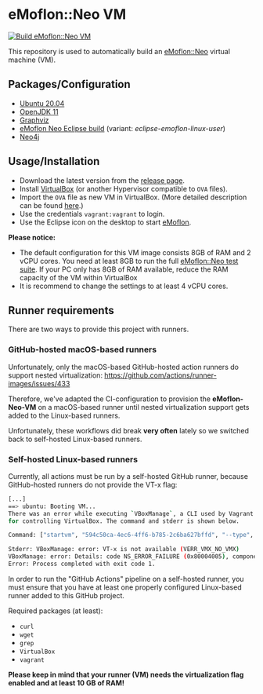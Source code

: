 # eMoflon::Neo VM

[![Build eMoflon::Neo VM](https://github.com/eMoflon/emoflon-neo-vm/actions/workflows/vagrant-up.yml/badge.svg?branch=main&event=push)](https://github.com/eMoflon/emoflon-neo-vm/actions/workflows/vagrant-up.yml)

This repository is used to automatically build an [eMoflon::Neo](https://emoflon.org/neo/) virtual machine (VM).


## Packages/Configuration

- [Ubuntu 20.04](https://app.vagrantup.com/gusztavvargadr/boxes/ubuntu-desktop)
- [OpenJDK 11](https://openjdk.org/projects/jdk/11/)
- [Graphviz](https://graphviz.org/)
- [eMoflon Neo Eclipse build](https://github.com/eMoflon/emoflon-neo-eclipse-build) (variant: *eclipse-emoflon-linux-user*)
- [Neo4j](https://neo4j.com/)


## Usage/Installation

- Download the latest version from the [release page](https://github.com/eMoflon/emoflon-neo-vm/releases/latest).
- Install [VirtualBox](https://www.virtualbox.org/) (or another Hypervisor compatible to `OVA` files).
- Import the `OVA` file as new VM in VirtualBox. (More detailed description can be found [here](https://docs.oracle.com/cd/E26217_01/E26796/html/qs-import-vm.html).)
- Use the credentials `vagrant:vagrant` to login.
- Use the Eclipse icon on the desktop to start [eMoflon](https://emoflon.org).

**Please notice:**
- The default configuration for this VM image consists 8GB of RAM and 2 vCPU cores.
You need at least 8GB to run the full [eMoflon::Neo test suite](https://github.com/eMoflon/emoflon-neo/blob/master/projectSetRuntime.psf). If your PC only has 8GB of RAM available, reduce the RAM capacity of the VM within VirtualBox
- It is recommend to change the settings to at least 4 vCPU cores.


## Runner requirements

There are two ways to provide this project with runners.

### GitHub-hosted macOS-based runners

Unfortunately, only the macOS-based GitHub-hosted action runners do support nested virtualization: https://github.com/actions/runner-images/issues/433

Therefore, we've adapted the CI-configuration to provision the **eMoflon-Neo-VM** on a macOS-based runner until nested virtualization support gets added to the Linux-based runners.

Unfortunately, these workflows did break **very often** lately so we switched back to self-hosted Linux-based runners.

### Self-hosted Linux-based runners

Currently, all actions must be run by a self-hosted GitHub runner, because GitHub-hosted runners do not provide the VT-x flag:
```bash
[...]
==> ubuntu: Booting VM...
There was an error while executing `VBoxManage`, a CLI used by Vagrant
for controlling VirtualBox. The command and stderr is shown below.

Command: ["startvm", "594c50ca-4ec6-4ff6-b785-2c6ba627bffd", "--type", "headless"]

Stderr: VBoxManage: error: VT-x is not available (VERR_VMX_NO_VMX)
VBoxManage: error: Details: code NS_ERROR_FAILURE (0x80004005), component ConsoleWrap, interface IConsole
Error: Process completed with exit code 1.
```

In order to run the "GitHub Actions" pipeline on a self-hosted runner, you must ensure that you have at least one properly configured Linux-based runner added to this GitHub project.

Required packages (at least):
- `curl`
- `wget`
- `grep`
- `VirtualBox`
- `vagrant`

**Please keep in mind that your runner (VM) needs the virtualization flag enabled and at least 10 GB of RAM!**
